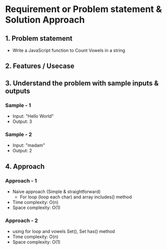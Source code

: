 # Requirement or Problem statement & Solution Approach

## 1. Problem statement

- Write a JavaScript function to Count Vowels in a string

## 2. Features / Usecase

## 3. Understand the problem with sample inputs & outputs

### Sample - 1

- Input: "Hello World"
- Output: 3

### Sample - 2

- Input: "madam"
- Output: 2

## 4. Approach

### Approach - 1

- Naive approach (Simple & straightforward)
  - For loop (loop each char) and array includes() method
- Time complexity: O(n)
- Space complexity: O(1)

### Approach - 2

- using for loop and vowels Set(), Set has() method
- Time complexity: O(n)
- Space complexity: O(1)
